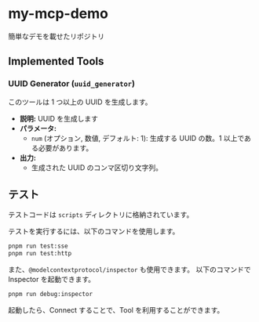 # my-mcp-demo

簡単なデモを載せたリポジトリ

## Implemented Tools

### UUID Generator (`uuid_generator`)

このツールは 1 つ以上の UUID を生成します。

- **説明:** UUID を生成します
- **パラメータ:**
  - `num` (オプション, 数値, デフォルト: 1): 生成する UUID の数。1 以上である必要があります。
- **出力:**
  - 生成された UUID のコンマ区切り文字列。

## テスト

テストコードは `scripts` ディレクトリに格納されています。

テストを実行するには、以下のコマンドを使用します。

```bash
pnpm run test:sse
pnpm run test:http
```

また、`@modelcontextprotocol/inspector` も使用できます。
以下のコマンドで Inspector を起動できます。

```bash
pnpm run debug:inspector
```

起動したら、Connect することで、Tool を利用することができます。
